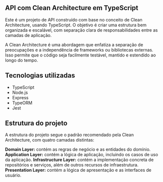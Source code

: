 ## API com Clean Architecture em TypeScript

Este é um projeto de API construído com base no conceito de Clean Architecture, usando TypeScript. O objetivo é criar uma estrutura bem organizada e escalável, com separação clara de responsabilidades entre as camadas de aplicação.

A Clean Architecture é uma abordagem que enfatiza a separação de preocupações e a independência de frameworks ou bibliotecas externas. Isso permite que o código seja facilmente testável, mantido e estendido ao longo do tempo.

## Tecnologias utilizadas
- TypeScript
- Node.js
- Express
- TypeORM
- Jest

## Estrutura do projeto
A estrutura do projeto segue o padrão recomendado pela Clean Architecture, com quatro camadas distintas:

**Domain Layer:** contém as regras de negócio e as entidades do domínio.
**Application Layer:** contém a lógica de aplicação, incluindo os casos de uso da aplicação.
**Infrastructure Layer:** contém a implementação concreta de repositórios e serviços, além de outros recursos de infraestrutura.
**Presentation Layer:** contém a lógica de apresentação e as interfaces de usuário.